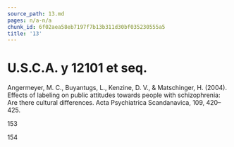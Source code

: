 ```yaml
---
source_path: 13.md
pages: n/a-n/a
chunk_id: 6f02aea58eb7197f7b13b311d30bf035230555a5
title: '13'
---
```

# U.S.C.A. y 12101 et seq.

Angermeyer, M. C., Buyantugs, L., Kenzine, D. V., & Matschinger, H. (2004). Effects of labeling on public attitudes towards people with schizophrenia: Are there cultural differences. Acta Psychiatrica Scandanavica, 109, 420–425.

153

154
